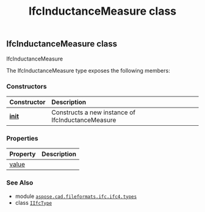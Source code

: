 ﻿---
title: IfcInductanceMeasure class
second_title: Aspose.CAD for Python via .NET API References
description: 
type: docs
weight: 650
url: /python-net/aspose.cad.fileformats.ifc.ifc4.types/ifcinductancemeasure/
is_root: false
---

## IfcInductanceMeasure class

IfcInductanceMeasure



The IfcInductanceMeasure type exposes the following members:

### Constructors
| Constructor | Description |
| :- | :- |
| [__init__](/cad/python-net/aspose.cad.fileformats.ifc.ifc4.types/ifcinductancemeasure/__init__/#) | Constructs a new instance of IfcInductanceMeasure |


### Properties
| Property | Description |
| :- | :- |
| [value](/cad/python-net/aspose.cad.fileformats.ifc.ifc4.types/ifcinductancemeasure/value) |  |



### See Also
* module [`aspose.cad.fileformats.ifc.ifc4.types`](..)
* class [`IIfcType`](/cad/python-net/aspose.cad.fileformats.ifc/iifctype)
